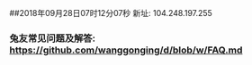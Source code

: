 ##2018年09月28日07时12分07秒 新址: 104.248.197.255
### 兔友常见问题及解答: https://github.com/wanggonging/d/blob/w/FAQ.md
